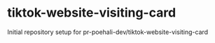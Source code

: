 # tiktok-website-visiting-card

Initial repository setup for pr-poehali-dev/tiktok-website-visiting-card